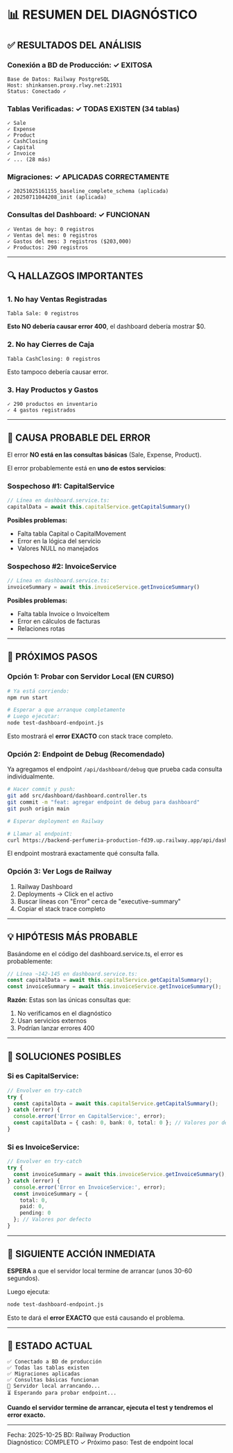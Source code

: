 # 📊 RESUMEN DEL DIAGNÓSTICO

## ✅ RESULTADOS DEL ANÁLISIS

### Conexión a BD de Producción: ✓ EXITOSA

```
Base de Datos: Railway PostgreSQL
Host: shinkansen.proxy.rlwy.net:21931
Status: Conectado ✓
```

### Tablas Verificadas: ✓ TODAS EXISTEN (34 tablas)

```
✓ Sale
✓ Expense  
✓ Product
✓ CashClosing
✓ Capital
✓ Invoice
✓ ... (28 más)
```

### Migraciones: ✓ APLICADAS CORRECTAMENTE

```
✓ 20251025161155_baseline_complete_schema (aplicada)
✓ 20250711044208_init (aplicada)
```

### Consultas del Dashboard: ✓ FUNCIONAN

```
✓ Ventas de hoy: 0 registros
✓ Ventas del mes: 0 registros  
✓ Gastos del mes: 3 registros ($203,000)
✓ Productos: 290 registros
```

---

## 🔍 HALLAZGOS IMPORTANTES

### 1. No hay Ventas Registradas

```
Tabla Sale: 0 registros
```

**Esto NO debería causar error 400**, el dashboard debería mostrar $0.

### 2. No hay Cierres de Caja

```
Tabla CashClosing: 0 registros
```

Esto tampoco debería causar error.

### 3. Hay Productos y Gastos

```
✓ 290 productos en inventario
✓ 4 gastos registrados
```

---

## 🎯 CAUSA PROBABLE DEL ERROR

El error **NO está en las consultas básicas** (Sale, Expense, Product).

El error probablemente está en **uno de estos servicios**:

### Sospechoso #1: CapitalService

```typescript
// Línea en dashboard.service.ts:
capitalData = await this.capitalService.getCapitalSummary()
```

**Posibles problemas:**
- Falta tabla Capital o CapitalMovement
- Error en la lógica del servicio
- Valores NULL no manejados

### Sospechoso #2: InvoiceService

```typescript
// Línea en dashboard.service.ts:
invoiceSummary = await this.invoiceService.getInvoiceSummary()
```

**Posibles problemas:**
- Falta tabla Invoice o InvoiceItem
- Error en cálculos de facturas
- Relaciones rotas

---

## 🧪 PRÓXIMOS PASOS

### Opción 1: Probar con Servidor Local (EN CURSO)

```bash
# Ya está corriendo:
npm run start

# Esperar a que arranque completamente
# Luego ejecutar:
node test-dashboard-endpoint.js
```

Esto mostrará el **error EXACTO** con stack trace completo.

### Opción 2: Endpoint de Debug (Recomendado)

Ya agregamos el endpoint `/api/dashboard/debug` que prueba cada consulta individualmente.

```bash
# Hacer commit y push:
git add src/dashboard/dashboard.controller.ts
git commit -m "feat: agregar endpoint de debug para dashboard"
git push origin main

# Esperar deployment en Railway

# Llamar al endpoint:
curl https://backend-perfumeria-production-fd39.up.railway.app/api/dashboard/debug
```

El endpoint mostrará exactamente qué consulta falla.

### Opción 3: Ver Logs de Railway

1. Railway Dashboard
2. Deployments → Click en el activo
3. Buscar líneas con "Error" cerca de "executive-summary"
4. Copiar el stack trace completo

---

## 💡 HIPÓTESIS MÁS PROBABLE

Basándome en el código del dashboard.service.ts, el error es probablemente:

```typescript
// Línea ~142-145 en dashboard.service.ts:
const capitalData = await this.capitalService.getCapitalSummary();
const invoiceSummary = await this.invoiceService.getInvoiceSummary();
```

**Razón**: Estas son las únicas consultas que:
1. No verificamos en el diagnóstico
2. Usan servicios externos
3. Podrían lanzar errores 400

---

## 🔧 SOLUCIONES POSIBLES

### Si es CapitalService:

```typescript
// Envolver en try-catch
try {
  const capitalData = await this.capitalService.getCapitalSummary();
} catch (error) {
  console.error('Error en CapitalService:', error);
  const capitalData = { cash: 0, bank: 0, total: 0 }; // Valores por defecto
}
```

### Si es InvoiceService:

```typescript
// Envolver en try-catch
try {
  const invoiceSummary = await this.invoiceService.getInvoiceSummary();
} catch (error) {
  console.error('Error en InvoiceService:', error);
  const invoiceSummary = { 
    total: 0, 
    paid: 0, 
    pending: 0 
  }; // Valores por defecto
}
```

---

## 📝 SIGUIENTE ACCIÓN INMEDIATA

**ESPERA** a que el servidor local termine de arrancar (unos 30-60 segundos).

Luego ejecuta:

```bash
node test-dashboard-endpoint.js
```

Esto te dará el **error EXACTO** que está causando el problema.

---

## 🎯 ESTADO ACTUAL

```
✅ Conectado a BD de producción
✅ Todas las tablas existen  
✅ Migraciones aplicadas
✅ Consultas básicas funcionan
🔄 Servidor local arrancando...
⏳ Esperando para probar endpoint...
```

**Cuando el servidor termine de arrancar, ejecuta el test y tendremos el error exacto.**

---

Fecha: 2025-10-25
BD: Railway Production  
Diagnóstico: COMPLETO ✓
Próximo paso: Test de endpoint local

